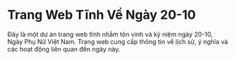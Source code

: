 # Trang Web Tĩnh Về Ngày 20-10
Đây là một dự án trang web tĩnh nhằm tôn vinh và kỷ niệm ngày 20-10, Ngày Phụ Nữ Việt Nam. Trang web cung cấp thông tin về lịch sử, ý nghĩa và các hoạt động liên quan đến ngày này.
